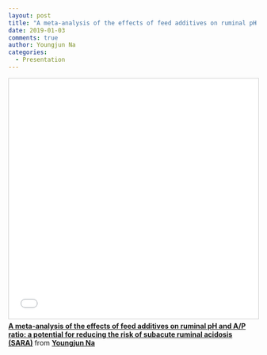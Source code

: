 ```yaml
---
layout: post
title: "A meta-analysis of the effects of feed additives on ruminal pH and A/P ratio: a potential for reducing the risk of subacute ruminal acidosis (SARA)"
date: 2019-01-03
comments: true
author: Youngjun Na
categories:
  - Presentation
---
```


<iframe src="//www.slideshare.net/slideshow/embed_code/key/GFq9B1Lh5y2Nyy" width="595" height="485" frameborder="0" marginwidth="0" marginheight="0" scrolling="no" style="border:1px solid #CCC; border-width:1px; margin-bottom:5px; max-width: 100%;" allowfullscreen> </iframe> <div style="margin-bottom:5px"> <strong> <a href="//www.slideshare.net/YoungjunNa/a-metaanalysis-of-the-effects-of-feed-additives-on-ruminal-ph-and-ap-ratio-a-potential-for-reducing-the-risk-of-subacute-ruminal-acidosis-sara" title="A meta-analysis of the effects of feed additives on ruminal pH and A/P ratio: a potential for reducing the risk of subacute ruminal acidosis (SARA)" target="_blank">A meta-analysis of the effects of feed additives on ruminal pH and A/P ratio: a potential for reducing the risk of subacute ruminal acidosis (SARA)</a> </strong> from <strong><a href="https://www.slideshare.net/YoungjunNa" target="_blank">Youngjun Na</a></strong> </div>
